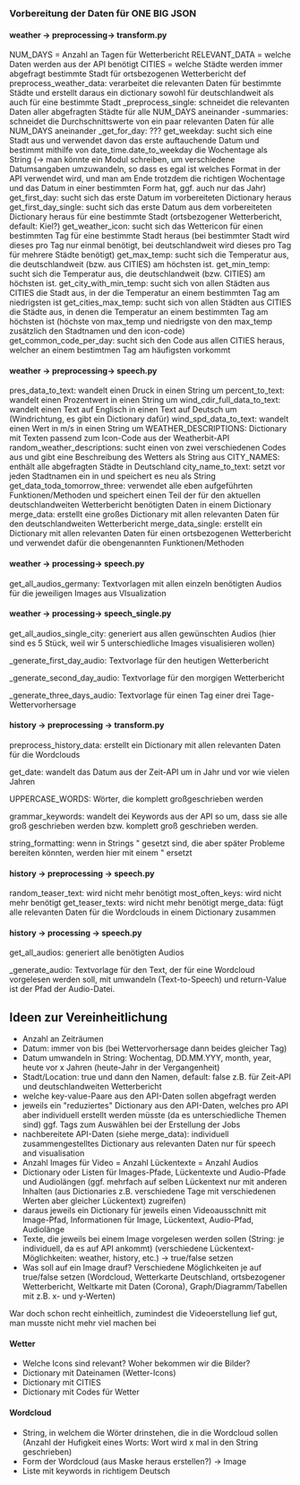 ### Vorbereitung der Daten für ONE BIG JSON

#### weather -> preprocessing-> transform.py

NUM_DAYS = Anzahl an Tagen für Wetterbericht
RELEVANT_DATA = welche Daten werden aus der API benötigt
CITIES = welche Städte werden immer abgefragt
bestimmte Stadt für ortsbezogenen Wetterbericht
def preprocess_weather_data: verarbeitet die relevanten Daten für bestimmte Städte und erstellt daraus ein dictionary sowohl für deutschlandweit als auch für eine bestimmte Stadt
_preprocess_single: schneidet die relevanten Daten aller abgefragten Städte für alle NUM_DAYS aneinander
-summaries: schneidet die Durchschnittswerte von ein paar relevanten Daten für alle NUM_DAYS aneinander
_get_for_day: ???
get_weekday: sucht sich eine Stadt aus und verwendet davon das erste auftauchende Datum und bestimmt mithilfe von date_time.date_to_weekday die Wochentage als String
(-> man könnte ein Modul schreiben, um verschiedene Datumsangaben umzuwandeln, so dass es egal ist welches Format in der API verwendet wird, und man am Ende trotzdem die richtigen Wochentage und das Datum in einer bestimmten Form hat, ggf. auch nur das Jahr)
get_first_day: sucht sich das erste Datum im vorbereiteten Dictionary heraus
get_first_day_single: sucht sich das erste Datum aus dem vorbereiteten Dictionary heraus für eine bestimmte Stadt (ortsbezogener Wetterbericht, default: Kiel?)
get_weather_icon: sucht sich das Wettericon für einen bestimmten Tag für eine bestimmte Stadt heraus (bei bestimmter Stadt wird dieses pro Tag nur einmal benötigt, bei deutschlandweit wird dieses pro Tag für mehrere Städte benötigt)
get_max_temp: sucht sich die Temperatur aus, die deutschlandweit (bzw. aus CITIES) am höchsten ist.
get_min_temp: sucht sich die Temperatur aus, die deutschlandweit (bzw. CITIES) am höchsten ist.
get_city_with_min_temp: sucht sich von allen Städten aus CITIES die Stadt aus, in der die Temperatur an einem bestimmten Tag am niedrigsten ist
get_cities_max_temp: sucht sich von allen Städten aus CITIES die Städte aus, in denen die Temperatur an einem bestimmten Tag am höchsten ist (höchste von max_temp und niedrigste von den max_temp zusätzlich den Stadtnamen und den icon-code)
get_common_code_per_day: sucht sich den Code aus allen CITIES heraus, welcher an einem bestimtmen Tag am häufigsten vorkommt

#### weather -> preprocessing-> speech.py

pres_data_to_text: wandelt einen Druck in einen String um
percent_to_text: wandelt einen Prozentwert in einen String um
wind_cdir_full_data_to_text: wandelt einen Text auf Englisch in einen Text auf Deutsch um (Windrichtung, es gibt ein Dictionary dafür)
wind_spd_data_to_text: wandelt einen Wert in m/s in einen String um
WEATHER_DESCRIPTIONS: Dictionary mit Texten passend zum Icon-Code aus der Weatherbit-API
random_weather_descriptions: sucht einen von zwei verschiedenen Codes aus und gibt eine Beschreibung des Wetters als String aus
CITY_NAMES: enthält alle abgefragten Städte in Deutschland
city_name_to_text: setzt vor jeden Stadtnamen ein in und speichert es neu als String
get_data_toda_tomorrow_three: verwendet alle eben aufgeführten Funktionen/Methoden und speichert einen Teil der für den aktuellen deutschlandweiten Wetterbericht benötigten Daten in einem Dictionary
merge_data: erstellt eine großes Dictionary mit allen relevanten Daten für den deutschlandweiten Wetterbericht
merge_data_single: erstellt ein Dictionary mit allen relevanten Daten für einen ortsbezogenen Wetterbericht und verwendet dafür die obengenannten Funktionen/Methoden

#### weather -> processing-> speech.py

get_all_audios_germany: Textvorlagen mit allen einzeln benötigten Audios für die jeweiligen Images aus VIsualization


#### weather -> processing-> speech_single.py

get_all_audios_single_city: generiert aus allen gewünschten Audios (hier sind es 5 Stück, weil wir 5 unterschiedliche Images visualisieren wollen)

_generate_first_day_audio: Textvorlage für den heutigen Wetterbericht

_generate_second_day_audio: Textvorlage für den morgigen Wetterbericht

_generate_three_days_audio: Textvorlage für einen Tag einer drei Tage-Wettervorhersage 

#### history -> preprocessing -> transform.py

preprocess_history_data: erstellt ein Dictionary mit allen relevanten Daten für die Wordclouds

get_date: wandelt das Datum aus der Zeit-API um in Jahr und vor wie vielen Jahren

UPPERCASE_WORDS: Wörter, die komplett großgeschrieben werden

grammar_keywords: wandelt dei Keywords aus der API so um, dass sie alle groß geschrieben werden bzw. komplett groß geschrieben werden.

string_formatting: wenn in Strings " gesetzt sind, die aber später Probleme bereiten könnten, werden hier mit einem \" ersetzt

#### history -> preprocessing -> speech.py

random_teaser_text: wird nicht mehr benötigt
most_often_keys: wird nicht mehr benötigt
get_teaser_texts: wird nicht mehr benötigt
merge_data: fügt alle relevanten Daten für die Wordclouds in einem Dictionary zusammen

#### history -> processing -> speech.py

get_all_audios: generiert alle benötigten Audios

_generate_audio: Textvorlage für den Text, der für eine Wordcloud vorgelesen werden soll, mit umwandeln (Text-to-Speech) und return-Value ist der Pfad der Audio-Datei. 

## Ideen zur Vereinheitlichung
- Anzahl an Zeiträumen
- Datum: immer von bis (bei Wettervorhersage dann beides gleicher Tag)
- Datum umwandeln in String: Wochentag, DD.MM.YYY, month, year, heute vor x Jahren (heute-Jahr in der Vergangenheit)
- Stadt/Location: true und dann den Namen, default: false z.B. für Zeit-API und deutschlandweiten Wetterbericht
- welche key-value-Paare aus den API-Daten sollen abgefragt werden
- jeweils ein "reduziertes" Dictionary aus den API-Daten, welches pro API aber individuell erstellt werden müsste (da es unterschiedliche Themen sind) ggf. Tags zum Auswählen bei der Erstellung der Jobs
- nachbereitete API-Daten (siehe merge_data): individuell zusammengestelltes Dictionary aus relevanten Daten nur für speech and visualisation
- Anzahl Images für Video = Anzahl Lückentexte = Anzahl Audios
- Dictionary oder Listen für Images-Pfade, Lückentexte und Audio-Pfade und Audiolängen (ggf. mehrfach auf selben Lückentext nur mit anderen Inhalten (aus Dictionaries z.B. verschiedene Tage mit verschiedenen Werten aber gleicher Lückentext) zugreifen)
- daraus jeweils ein Dictionary für jeweils einen Videoausschnitt mit Image-Pfad, Informationen für Image, Lückentext, Audio-Pfad, Audiolänge
- Texte, die jeweils bei einem Image vorgelesen werden sollen (String: je individuell, da es auf API ankommt) (verschiedene Lückentext-Möglichkeiten: weather, history, etc.) -> true/false setzen
- Was soll auf ein Image drauf? Verschiedene Möglichkeiten je auf true/false setzen (Wordcloud, Wetterkarte Deutschland, ortsbezogener Wetterbericht, Weltkarte mit Daten (Corona), Graph/Diagramm/Tabellen mit z.B. x- und y-Werten)

War doch schon recht einheitlich, zumindest die Videoerstellung lief gut, man musste nicht mehr viel machen bei
#### Wetter
- Welche Icons sind relevant? Woher bekommen wir die Bilder?
- Dictionary mit Dateinamen (Wetter-Icons)
- Dictionary mit CITIES
- Dictionary mit Codes für Wetter

#### Wordcloud
- String, in welchem die Wörter drinstehen, die in die Wordcloud sollen (Anzahl der Hufigkeit eines Worts: Wort wird x mal in den String geschrieben)
- Form der Wordcloud (aus Maske heraus erstellen?) -> Image
- Liste mit keywords in richtigem Deutsch


